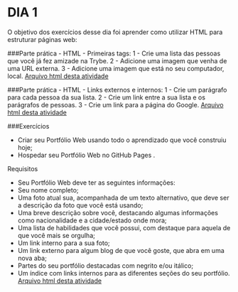 # DIA 1

O objetivo dos exercícios desse dia foi aprender como utilizar HTML para estruturar páginas web:

###Parte prática - HTML - Primeiras tags:
1 - Crie uma lista das pessoas que você já fez amizade na Trybe.
2 - Adicione uma imagem que venha de uma URL externa.
3 - Adicione uma imagem que está no seu computador, local.
[Arquivo html desta atividade](index.html)

###Parte prática - HTML - Links externos e internos:
1 - Crie um parágrafo para cada pessoa da sua lista.
2 - Crie um link entre a sua lista e os parágrafos de pessoas.
3 - Crie um link para a página do Google.
[Arquivo html desta atividade](index.html)

###Exercícios
- Criar seu Portfólio Web usando todo o aprendizado que você construiu hoje;
- Hospedar seu Portfólio Web no GitHub Pages .

Requisitos
- Seu Portfólio Web deve ter as seguintes informações:
- Seu nome completo;
- Uma foto atual sua, acompanhada de um texto alternativo, que deve ser a descrição da foto que você está usando;
- Uma breve descrição sobre você, destacando algumas informações como nacionalidade e a cidade/estado onde mora;
- Uma lista de habilidades que você possui, com destaque para aquela de que você mais se orgulha;
- Um link interno para a sua foto;
- Um link externo para algum blog de que você goste, que abra em uma nova aba;
- Partes do seu portfólio destacadas com negrito e/ou itálico;
- Um índice com links internos para as diferentes seções do seu portfólio.
[Arquivo html desta atividade](https://github.com/evandrvalente/evandrvalente.github.io)

